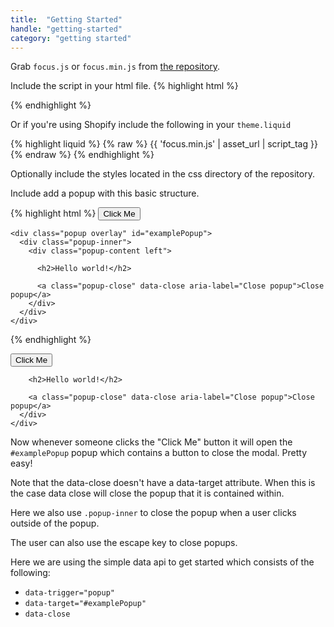 ```yaml
---
title:  "Getting Started"
handle: "getting-started"
category: "getting started"
---
```


Grab `focus.js` or `focus.min.js` from [the repository](https://github.com/Elkfox/Focus).

Include the script in your html file.
{% highlight html %}
<script src="<path_to_javascript_files>/focus.min.js"></script>
{% endhighlight %}

Or if you're using Shopify include the following in your `theme.liquid`

{% highlight liquid %}
{% raw %}
{{ 'focus.min.js' | asset_url | script_tag }}
{% endraw %}
{% endhighlight %}

Optionally include the styles located in the css directory of the repository.

Include add a popup with this basic structure.

{% highlight html %}
  <button data-trigger="popup" data-target="#examplePopup">Click Me</button>

    <div class="popup overlay" id="examplePopup">
      <div class="popup-inner">
        <div class="popup-content left">

          <h2>Hello world!</h2>

          <a class="popup-close" data-close aria-label="Close popup">Close popup</a>
        </div>
      </div>
    </div>

{% endhighlight %}

  <button data-trigger="popup" data-target="#examplePopup">Click Me</button>

  <div class="popup overlay" id="examplePopup">
    <div class="popup-inner">
      <div class="popup-content left">

        <h2>Hello world!</h2>

        <a class="popup-close" data-close aria-label="Close popup">Close popup</a>
      </div>
    </div>
  </div>

  Now whenever someone clicks the "Click Me" button it will open the `#examplePopup` popup which
  contains a button to close the modal. Pretty easy!

  Note that the data-close doesn't have a data-target attribute. When this is the case data close will close the popup that it is contained within.

  Here we also use `.popup-inner` to close the popup when a user clicks outside of the popup.

  The user can also use the escape key to close popups.

  Here we are using the simple data api to get started which consists of the following:
  * `data-trigger="popup"`
  * `data-target="#examplePopup"`
  * `data-close`
